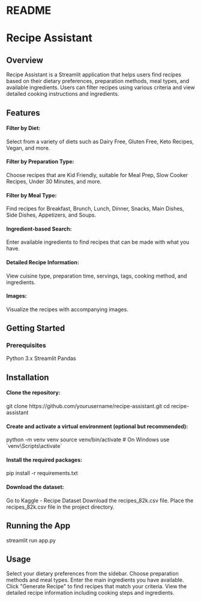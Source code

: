 # README

<h1>Recipe Assistant</h1>
<h2>Overview</h2>
Recipe Assistant is a Streamlit application that helps users find recipes based on their dietary preferences, preparation methods, meal types, and available ingredients. Users can filter recipes using various criteria and view detailed cooking instructions and ingredients.

<h2>Features</h2>
<h4>Filter by Diet:</h4> Select from a variety of diets such as Dairy Free, Gluten Free, Keto Recipes, Vegan, and more.
<h4>Filter by Preparation Type:</h4> Choose recipes that are Kid Friendly, suitable for Meal Prep, Slow Cooker Recipes, Under 30 Minutes, and more.
<h4>Filter by Meal Type:</h4> Find recipes for Breakfast, Brunch, Lunch, Dinner, Snacks, Main Dishes, Side Dishes, Appetizers, and Soups.
<h4>Ingredient-based Search:</h4> Enter available ingredients to find recipes that can be made with what you have.
<h4>Detailed Recipe Information:</h4> View cuisine type, preparation time, servings, tags, cooking method, and ingredients.
<h4>Images:</h4> Visualize the recipes with accompanying images.


<h2>Getting Started</h2>
<h3>Prerequisites</h3>
Python 3.x
Streamlit
Pandas

<h2>Installation</h2>
<h4>Clone the repository:</h4>
git clone https://github.com/yourusername/recipe-assistant.git
cd recipe-assistant

<h4>Create and activate a virtual environment (optional but recommended):</h4>
python -m venv venv
source venv/bin/activate  # On Windows use `venv\Scripts\activate`

<h4>Install the required packages:</h4>
pip install -r requirements.txt

<h4>Download the dataset:</h4>
Go to Kaggle - Recipe Dataset
Download the recipes_82k.csv file.
Place the recipes_82k.csv file in the project directory.

<h2>Running the App</h2>
streamlit run app.py

<h2>Usage</h2>
Select your dietary preferences from the sidebar.
Choose preparation methods and meal types.
Enter the main ingredients you have available.
Click "Generate Recipe" to find recipes that match your criteria.
View the detailed recipe information including cooking steps and ingredients.
